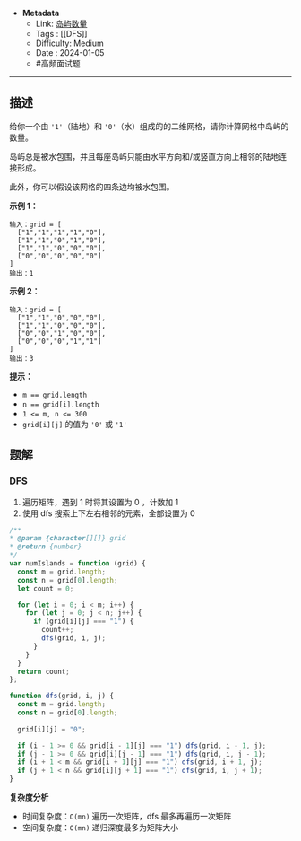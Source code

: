 - **Metadata**
	- Link:  [岛屿数量](https://leetcode.cn/problems/number-of-islands/description/ "https://leetcode.cn/problems/number-of-islands/description/")
	- Tags : [[DFS]]
	- Difficulty: Medium
	- Date : 2024-01-05
	- #高频面试题 
---

## 描述

给你一个由 `'1'`（陆地）和 `'0'`（水）组成的的二维网格，请你计算网格中岛屿的数量。

岛屿总是被水包围，并且每座岛屿只能由水平方向和/或竖直方向上相邻的陆地连接形成。

此外，你可以假设该网格的四条边均被水包围。

**示例 1：**

```
输入：grid = [
  ["1","1","1","1","0"],
  ["1","1","0","1","0"],
  ["1","1","0","0","0"],
  ["0","0","0","0","0"]
]
输出：1
```

**示例 2：**

```
输入：grid = [
  ["1","1","0","0","0"],
  ["1","1","0","0","0"],
  ["0","0","1","0","0"],
  ["0","0","0","1","1"]
]
输出：3
```

**提示：**

- `m == grid.length`
- `n == grid[i].length`
- `1 <= m, n <= 300`
- `grid[i][j]` 的值为 `'0'` 或 `'1'`

## 题解

### DFS

1. 遍历矩阵，遇到 1 时将其设置为 0 ，计数加 1
2. 使用 dfs 搜索上下左右相邻的元素，全部设置为 0 

```js
/**
* @param {character[][]} grid
* @return {number}
*/
var numIslands = function (grid) {
  const m = grid.length;
  const n = grid[0].length;
  let count = 0;

  for (let i = 0; i < m; i++) {
    for (let j = 0; j < n; j++) {
      if (grid[i][j] === "1") {
        count++;
        dfs(grid, i, j);
      }
    }
  }
  return count;
};

function dfs(grid, i, j) {
  const m = grid.length;
  const n = grid[0].length;
  
  grid[i][j] = "0";

  if (i - 1 >= 0 && grid[i - 1][j] === "1") dfs(grid, i - 1, j);
  if (j - 1 >= 0 && grid[i][j - 1] === "1") dfs(grid, i, j - 1);
  if (i + 1 < m && grid[i + 1][j] === "1") dfs(grid, i + 1, j);
  if (j + 1 < n && grid[i][j + 1] === "1") dfs(grid, i, j + 1);
}
```

**复杂度分析**

- 时间复杂度：`O(mn)` 遍历一次矩阵，dfs 最多再遍历一次矩阵
- 空间复杂度：`O(mn)` 递归深度最多为矩阵大小
